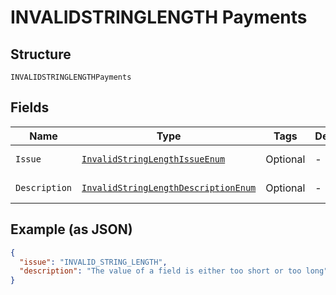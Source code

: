 
# INVALIDSTRINGLENGTH Payments

## Structure

`INVALIDSTRINGLENGTHPayments`

## Fields

| Name | Type | Tags | Description | Getter | Setter |
|  --- | --- | --- | --- | --- | --- |
| `Issue` | [`InvalidStringLengthIssueEnum`](../../doc/models/invalid-string-length-issue-enum.md) | Optional | - | InvalidStringLengthIssueEnum getIssue() | setIssue(InvalidStringLengthIssueEnum issue) |
| `Description` | [`InvalidStringLengthDescriptionEnum`](../../doc/models/invalid-string-length-description-enum.md) | Optional | - | InvalidStringLengthDescriptionEnum getDescription() | setDescription(InvalidStringLengthDescriptionEnum description) |

## Example (as JSON)

```json
{
  "issue": "INVALID_STRING_LENGTH",
  "description": "The value of a field is either too short or too long"
}
```

